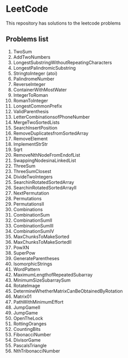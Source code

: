 # LeetCode

This repository has solutions to the leetcode problems

## Problems list

1. TwoSum
2. AddTwoNumbers
3. LongestSubstringWithoutRepeatingCharacters
4. LongestPalindromicSubstring
5. StringtoInteger (atoi)
6. PalindromeNumber
7. ReverseInteger
8. ContainerWithMostWater
9. IntegerToRoman
10. RomanToInteger
11. LongestCommonPrefix
12. ValidParenthesis
13. LetterCombinationsofPhoneNumber
14. MergeTwoSortedLists
15. SearchInsertPosition
16. RemoveDuplicatesfromSortedArray
17. RemoveElement
18. ImplementStrStr
19. Sqrt
20. RemoveNthNodeFromEndofList
21. SwappingNodesinaLinkedList
22. ThreeSum
23. ThreeSumClosest
24. DivideTwoIntegers
25. SearchinRotatedSortedArray
26. SearchinRotatedSortedArrayII
27. NextPermutation
28. Permutations
29. PermutationsII
30. Combinations
31. CombinationSum
32. CombinationSumII
33. CombinationSumIII
34. CombinationSumIV
35. MaxChunksToMakeSorted
36. MaxChunksToMakeSortedII
37. PowXN
38. SuperPow
39. GenerateParentheses
40. IsomorphicStrings
41. WordPattern
42. MaximumLengthofRepeatedSubarray
43. MinimumSizeSubarraySum
44. RotateImage
45. DetermineWhetherMatrixCanBeObtainedByRotation
46. Matrix01
47. PathWithMinimumEffort
48. JumpGameII
49. JumpGame
50. OpenTheLock
51. RottingOranges
52. CountingBits
53. FibonacciNumber
54. DivisorGame
55. PascalsTriangle
56. NthTribonacciNumber